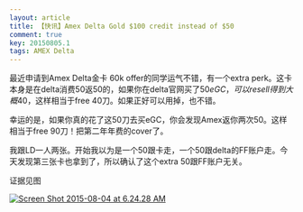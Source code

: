 ```yaml
---
layout: article
title: 【快讯】Amex Delta Gold $100 credit instead of $50
comment: true
key: 20150805.1
tags: AMEX Delta
---
```


最近申请到Amex Delta金卡 60k offer的同学运气不错，有一个extra perk。这卡本身是在delta消费50返50的，如果你在delta官网买了$50 eGC，可以resell得到大概$40，这样相当于free 40刀。如果正好可以用掉，也不错。

幸运的是，如果你真的花了这50刀去买eGC，你会发现Amex返你两次50。这样相当于free 90刀！把第二年年费的cover了。

我跟LD一人两张。开始我以为是一个50跟卡走，一个50跟delta的FF账户走。今天发现第三张卡也拿到了，所以确认了这个extra 50跟FF账户无关。

证据见图


[![Screen Shot 2015-08-04 at 6.24.28 AM](https://willguxy.files.wordpress.com/2015/08/screen-shot-2015-08-04-at-6-24-28-am.png?w=300)](https://willguxy.files.wordpress.com/2015/08/screen-shot-2015-08-04-at-6-24-28-am.png)
